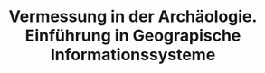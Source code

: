 ---
title: Vermessung in der Archäologie. Einführung in Geograpische Informationssysteme
lehrende: Christoph Fink, M.A.
einrichtung: LMU 
stadt: München
studiengang: (Vorderasiatische) Arch�ologie
lv-typ: Übung
link: https://www.vorderas-archaeologie.uni-muenchen.de/studium_lehre/lvs_vaa-sose2024/index.html
zielgruppe:
- BA Archäologie
- MA Vorderasiatische Arch�ologie
  

inhalte:
  - Software und Tools
  - GIS
  - Dig. Methoden & Theorien
  - Datenbanken
  - Digitale Datenauswertung
---